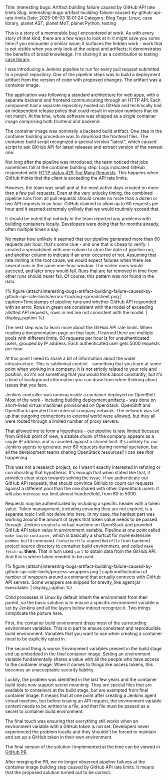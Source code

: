 Title: Interesting bugs: Artifact building failure caused by GitHub API rate limits
Slug: interesting-bugs-artifact-building-failure-caused-by-github-api-rate-limits
Date: 2025-06-03 18:01:24
Category: Blog
Tags: Linux, case library, planet AST, planet MoT, planet Python, testing

This is a story of a memorable bug I encountered at work. As with every story of that kind, there are a few ways to look at it: it might save you some time if you encounter a similar issue; it surfaces the hidden work - work that is not visible when you only look at the output and artifacts; it demonstrates the benefits of broad knowledge. I'm sharing it as a contribution to testing [case library](https://commoncog.com/how-note-taking-can-help-you-become-an-expert/).

I was introducing a Jenkins pipeline to run for every pull request submitted to a project repository. One of the pipeline steps was to build a deployment artifact from the version of code with proposed changes. The artifact was a container image.

The application was following a standard architecture for web apps, with a separate backend and frontend communicating through an HTTP API. Each component had a separate repository hosted on GitHub and technically had an independent release policy that could result in version numbers that do not match. At the time, whole software was shipped as a single container image comprising both frontend and backend.

The container image was nominally a backend build artifact. One step in the container building procedure was to download the frontend files. The container build script recognized a special version "latest", which caused script to ask GitHub API for latest releases and extract version of the newest one.

Not long after the pipeline was introduced, the team noticed that jobs sometimes fail at the container building step. Logs indicated GitHub responded with [HTTP status 429 Too Many Requests](https://developer.mozilla.org/en-US/docs/Web/HTTP/Status/429). This happens when GitHub thinks that the client is exceeding the API rate limits.

However, the team was small and at the most active days created no more than a few pull requests. Even at the very unlucky timing, the combined pipeline runs from all pull requests should create no more than a dozen or two API requests in an hour. GitHub claimed to allow up to 60 requests per hour and it seemed extremely unlikely that we would routinely exceed that.

It should be noted that nobody in the team reported any problems with building containers locally. Developers were doing that for months already, often multiple times a day.

No matter how unlikely it seemed that our pipeline generated more than 60 requests per hour, that's _some_ clue - and one that is cheap to verify. I created a spreadsheet with one column to store the date of pipeline run, and another column to indicate if an error occurred or not. Assuming that rate limiting is the root cause, we would expect failures when there are several runs in the same one-hour window. The earlier ones would succeed, and later ones would fail. Runs that are far removed in time from other runs should never fail. Of course, this pattern was not found in the data.

{% figure
    {attach}interesting-bugs-artifact-building-failure-caused-by-github-api-rate-limits/errors-tracking-spreadsheet.png |
    caption=Timestamps of pipeline runs and whether GitHub API responded with an error. Rows in green are consistent with the model of exceeding allotted API requests, rows in red are not consistent with the model. |
    display_caption
%}

The next step was to learn more about the GitHub API rate limits. When reading a documentation page on that topic, I learned there are multiple pools with different limits. 60 requests per hour is for unauthenticated users, grouped by IP address. Each authenticated user gets 5000 requests per hour.

At this point I need to share a bit of information about the wider infrastructure. This is subliminal context - something that you learn at some point when working in a company. It is not strictly related to your role and position, so it's not something that you would think about constantly; but it's a kind of background information you can draw from when thinking about issues that you face.

Jenkins controller was running inside a container deployed on OpenShift. Most of the work - including building deployment artifacts - was done on short-lived virtual machines provisioned on OpenStack. OpenShift and OpenStack operated from internal company network. The network was set up that outgoing connections to external world were allowed, but they all were routed through a limited number of proxy servers.

That allowed me to form a hypothesis - our pipeline is rate limited because from GitHub point of view, a sizable chunk of the company appears as a single IP address and is counted against a shared limit. It's unlikely for our Jenkins agents to generate over 60 requests during normal operation, but all the development teams sharing OpenStack resources? I can see _that_ happening.

This was not a research project, so I wasn't exactly interested in refuting or corroborating that hypothesis. It's enough that when stated like that, it provides clear steps towards solving the issue. If we authenticate our GitHub API requests, that should convince GitHub to count our requests against a different pool than the one shared with other OpenStack users. It will also increase our limit almost hundredfold, from 60 to 5000.

Requests may be authenticated by including a specific header with a token value. Token management, including ensuring they are not expired, is a separate topic I will not delve into here. In my case, the hardest part was working around the amount of layers that token value needs to be passed through. Jenkins created a virtual machine on OpenStack and provided GitHub API token value in environment variable. Pipeline at one point called `make build-container`, which is basically a shortcut for more extensive `podman build` command. `Containerfile` copied `Makefile` from backend project source directory to container build environment, and called `make fetch-ui` **there**. That in turn used `curl` to obtain data from the GitHub API. And this is where token needed to be used.

{% figure
    {attach}interesting-bugs-artifact-building-failure-caused-by-github-api-rate-limits/process-wrappers.png |
    caption=Illustration of number of wrappers around a command that actually connects with GitHub API servers. Some wrappers are skipped for brevity, like agent.jar executable. |
    display_caption
%}

Child processes in Linux by default inherit the environment from their parent, so the basic solution is to ensure a specific environment variable is set by Jenkins and all the layers below indeed recognize it. Two things complicate the picture here.

First, the container build environment drops most of the surrounding environment variables. This is in part to ensure consistent and reproducible build environment. Variables that you want to use when creating a container need to be explicitly opted in.

The second thing is worse. Environment variables present in the build stage end up embedded in the final container image. Setting an environment variable fundamentally shares a value with all the people who have access to the container image. When it comes to things like access tokens, this becomes an unacceptable security liability.

Luckily, the problem was identified in the last few years and the container build tools now support secret mounting. They are special files that are available to containers at the build stage, but are exempted from final container image. It means that at one point after creating a Jenkins agent virtual machine, but before issuing an API request, the environment variable content needs to be written to a file, and that file must be passed as a secret to container build environment.

The final touch was ensuring that everything still works when an environment variable with a GitHub token is not set. Developers never experienced the problem locally and they shouldn't be forced to maintain and set up a GitHub token in their own environment.

The final version of the solution I implemented at the time can be viewed in [GitHub PR](https://github.com/quipucords/quipucords/pull/2483).

After merging the PR, we no longer observed pipeline failures at the container image building step caused by GitHub API rate limits. It means that the proposed solution turned out to be correct.
